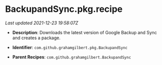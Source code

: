 # BackupandSync.pkg.recipe

_Last updated 2021-12-23 19:58:07Z_

- **Description**: Downloads the latest version of Google Backup and Sync and creates a package.

- **Identifier**: `com.github.grahamgilbert.pkg.BackupandSync`

- **Parent Recipes**: `com.github.grahamgilbert.BackupandSync`